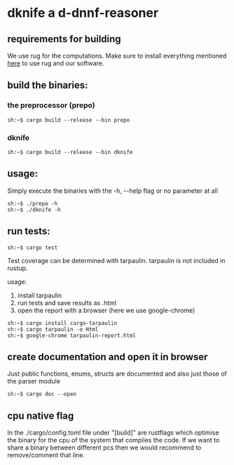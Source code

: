 # dknife a d-dnnf-reasoner

## requirements for building

We use rug for the computations. Make sure to install everything mentioned [here](crates.io/crates/rug) to use rug and our software.

## build the binaries:

### the preprocessor (prepo)
```properties
sh:~$ cargo build --release --bin prepo
```

### dknife
```properties
sh:~$ cargo build --release --bin dknife
```

## usage:
Simply execute the binaries with the -h, --help flag or no parameter at all
```properties
sh:~$ ./prepo -h
sh:~$ ./dknife -h
```

## run tests:
```properties
sh:~$ cargo test
```

Test coverage can be determined with tarpaulin. tarpaulin is not included in rustup.

usage:
1) install tarpaulin
2) run tests and save results as .html
3) open the report with a browser (here we use google-chrome)
```properties
sh:~$ cargo install cargo-tarpaulin
sh:~$ cargo tarpaulin -o Html
sh:~$ google-chrome tarpaulin-report.html
```


## create documentation and open it in browser
Just public functions, enums, structs are documented and also just those of the parser module

```properties
sh:~$ cargo doc --open
```

## cpu native flag
In the ./cargo/config.toml file under "[build]" are rustflags which optimise the binary for the cpu of the system that compiles the code. If we want to share a binary between different pcs then we would recommend to remove/comment that line.

